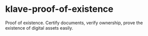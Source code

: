 # klave-proof-of-existence
Proof of existence. Certify documents, verify ownership, prove the existence of digital assets easily.
